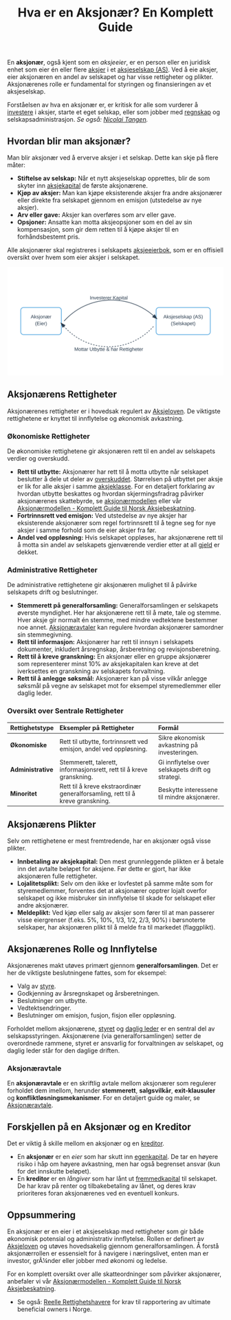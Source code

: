 ﻿---
title: "Hva er en Aksjonær? En Komplett Guide"
seoTitle: "Hva er en Aksjonær? En Komplett Guide"
description: 'En aksjonær er en person eller en juridisk enhet som eier aksjer i et aksjeselskap og har økonomiske og administrative rettigheter.'
summary: 'Hvem er en aksjonær, hvilke rettigheter og plikter følger, og hvordan registreres eierskap i aksjeeierbok og aksjonærregister.'
---

En **aksjonær**, også kjent som en *aksjeeier*, er en person eller en juridisk enhet som eier én eller flere [aksjer](/blogs/regnskap/hva-er-en-aksje "Hva er en Aksje?") i et [aksjeselskap (AS)](/blogs/regnskap/hva-er-et-aksjeselskap "Hva er et Aksjeselskap (AS)?"). Ved å eie aksjer, eier aksjonæren en andel av selskapet og har visse rettigheter og plikter. Aksjonærenes rolle er fundamental for styringen og finansieringen av et aksjeselskap.

Forståelsen av hva en aksjonær er, er kritisk for alle som vurderer å [investere](/blogs/regnskap/hva-er-investere "Hva betyr det å investere?") i aksjer, starte et eget selskap, eller som jobber med [regnskap](/blogs/regnskap/hva-er-regnskap "Hva er Regnskap?") og selskapsadministrasjon.
*Se også: [Nicolai Tangen](/blogs/regnskap/nicolai-tangen "Nicolai Tangen “ Norges Bank Investment Management").*

## Hvordan blir man aksjonær?

Man blir aksjonær ved å erverve aksjer i et selskap. Dette kan skje på flere måter:

*   **Stiftelse av selskap:** Når et nytt aksjeselskap opprettes, blir de som skyter inn [aksjekapital](/blogs/regnskap/hva-er-aksjekapital "Alt om Aksjekapital") de første aksjonærene.
*   **Kjøp av aksjer:** Man kan kjøpe eksisterende aksjer fra andre aksjonærer eller direkte fra selskapet gjennom en emisjon (utstedelse av nye aksjer).
*   **Arv eller gave:** Aksjer kan overføres som arv eller gave.
*   **Opsjoner:** Ansatte kan motta aksjeopsjoner som en del av sin kompensasjon, som gir dem retten til å kjøpe aksjer til en forhåndsbestemt pris.

Alle aksjonærer skal registreres i selskapets [aksjeeierbok](/blogs/regnskap/hva-er-en-aksjeeierbok "Hva er en Aksjeeierbok?"), som er en offisiell oversikt over hvem som eier aksjer i selskapet.

![Illustrasjon av forholdet mellom aksjonær og selskap](aksjonaer-relasjon-illustrasjon.svg)

## Aksjonærens Rettigheter

Aksjonærenes rettigheter er i hovedsak regulert av [Aksjeloven](/blogs/regnskap/hva-er-aksjeloven "Aksjeloven: En Enkel Forklaring"). De viktigste rettighetene er knyttet til innflytelse og økonomisk avkastning.

### Økonomiske Rettigheter

De økonomiske rettighetene gir aksjonæren rett til en andel av selskapets verdier og overskudd.

*   **Rett til utbytte:** Aksjonærer har rett til å motta utbytte når selskapet beslutter å dele ut deler av [overskuddet](/blogs/regnskap/hva-er-overskudd "Hva er Overskudd?"). Størrelsen på utbyttet per aksje er lik for alle aksjer i samme [aksjeklasse](/blogs/regnskap/hva-er-aksjeklasser "Hva er Aksjeklasser?"). For en detaljert forklaring av hvordan utbytte beskattes og hvordan skjermingsfradrag påvirker aksjonærenes skattebyrde, se [aksjonærmodellen](/blogs/regnskap/aksjonaermodellen "Aksjonærmodellen: Skattemodell for Utbytte og Gevinst") eller vår [Aksjonærmodellen - Komplett Guide til Norsk Aksjebeskatning](/blogs/regnskap/aksjonaermodellen-guide "Aksjonærmodellen - Komplett Guide til Norsk Aksjebeskatning").
*   **Fortrinnsrett ved emisjon:** Ved utstedelse av nye aksjer har eksisterende aksjonærer som regel fortrinnsrett til å tegne seg for nye aksjer i samme forhold som de eier aksjer fra før.
*   **Andel ved oppløsning:** Hvis selskapet oppløses, har aksjonærene rett til å motta sin andel av selskapets gjenværende verdier etter at all [gjeld](/blogs/regnskap/hva-er-gjeld "Hva er Gjeld?") er dekket.

### Administrative Rettigheter

De administrative rettighetene gir aksjonæren mulighet til å påvirke selskapets drift og beslutninger.

*   **Stemmerett på generalforsamling:** Generalforsamlingen er selskapets øverste myndighet. Her har aksjonærene rett til å møte, tale og stemme. Hver aksje gir normalt én stemme, med mindre vedtektene bestemmer noe annet. [Aksjonæravtaler](/blogs/regnskap/aksjonaeravtale "Hva er en Aksjonæravtale? En Omfattende Guide til Aksjonæravtaler i Norge") kan regulere hvordan aksjonærer samordner sin stemmegivning.
*   **Rett til informasjon:** Aksjonærer har rett til innsyn i selskapets dokumenter, inkludert årsregnskap, årsberetning og revisjonsberetning.
*   **Rett til å kreve granskning:** En aksjonær eller en gruppe aksjonærer som representerer minst 10% av aksjekapitalen kan kreve at det iverksettes en granskning av selskapets forvaltning.
*   **Rett til å anlegge søksmål:** Aksjonærer kan på visse vilkår anlegge søksmål på vegne av selskapet mot for eksempel styremedlemmer eller daglig leder.

### Oversikt over Sentrale Rettigheter

| Rettighetstype | Eksempler på Rettigheter | Formål |
| :--- | :--- | :--- |
| **Økonomiske** | Rett til utbytte, fortrinnsrett ved emisjon, andel ved oppløsning. | Sikre økonomisk avkastning på investeringen. |
| **Administrative** | Stemmerett, talerett, informasjonsrett, rett til å kreve granskning. | Gi innflytelse over selskapets drift og strategi. |
| **Minoritet** | Rett til å kreve ekstraordinær generalforsamling, rett til å kreve granskning. | Beskytte interessene til mindre aksjonærer. |

## Aksjonærens Plikter

Selv om rettighetene er mest fremtredende, har en aksjonær også visse plikter.

*   **Innbetaling av aksjekapital:** Den mest grunnleggende plikten er å betale inn det avtalte beløpet for aksjene. Før dette er gjort, har ikke aksjonæren fulle rettigheter.
*   **Lojalitetsplikt:** Selv om den ikke er lovfestet på samme måte som for styremedlemmer, forventes det at aksjonærer opptrer lojalt overfor selskapet og ikke misbruker sin innflytelse til skade for selskapet eller andre aksjonærer.
*   **Meldeplikt:** Ved kjøp eller salg av aksjer som fører til at man passerer visse eiergrenser (f.eks. 5%, 10%, 1/3, 1/2, 2/3, 90%) i børsnoterte selskaper, har aksjonæren plikt til å melde fra til markedet (flaggplikt).

## Aksjonærenes Rolle og Innflytelse

Aksjonærenes makt utøves primært gjennom **generalforsamlingen**. Det er her de viktigste beslutningene fattes, som for eksempel:

*   Valg av [styre](/blogs/regnskap/hva-er-styre "Hva er et Styre?").
*   Godkjenning av årsregnskapet og årsberetningen.
*   Beslutninger om utbytte.
*   Vedtektsendringer.
*   Beslutninger om emisjon, fusjon, fisjon eller oppløsning.

Forholdet mellom aksjonærene, [styret](/blogs/regnskap/hva-er-styre "Hva er et Styre?") og [daglig leder](/blogs/regnskap/hva-er-daglig-leder "Hva er Daglig Leder? Rolle, Ansvar og Regnskapsmessige Forpliktelser") er en sentral del av selskapsstyringen. Aksjonærene (via generalforsamlingen) setter de overordnede rammene, styret er ansvarlig for forvaltningen av selskapet, og daglig leder står for den daglige driften.
### Aksjonæravtale
En **aksjonæravtale** er en skriftlig avtale mellom aksjonærer som regulerer forholdet dem imellom, herunder **stemmerett**, **salgsvilkår**, **exit-klausuler** og **konfliktløsningsmekanismer**. For en detaljert guide og maler, se [Aksjonæravtale](/blogs/regnskap/aksjonaeravtale "Hva er en Aksjonæravtale? En Omfattende Guide").

## Forskjellen på en Aksjonær og en Kreditor

Det er viktig å skille mellom en aksjonær og en [kreditor](/blogs/regnskap/hva-er-kreditor "Hva er en Kreditor?").

*   En **aksjonær** er en *eier* som har skutt inn [egenkapital](/blogs/regnskap/hva-er-egenkapital "Hva er Egenkapital?"). De tar en høyere risiko i håp om høyere avkastning, men har også begrenset ansvar (kun for det innskutte beløpet).
*   En **kreditor** er en *långiver* som har lånt ut [fremmedkapital](/blogs/regnskap/hva-er-fremmedkapital "Hva er Fremmedkapital?") til selskapet. De har krav på renter og tilbakebetaling av lånet, og deres krav prioriteres foran aksjonærenes ved en eventuell konkurs.

## Oppsummering

En aksjonær er en eier i et aksjeselskap med rettigheter som gir både økonomisk potensial og administrativ innflytelse. Rollen er definert av [Aksjeloven](/blogs/regnskap/hva-er-aksjeloven "Aksjeloven: En Enkel Forklaring") og utøves hovedsakelig gjennom generalforsamlingen. Å forstå aksjonærrollen er essensielt for å navigere i næringslivet, enten man er investor, grÃ¼nder eller jobber med økonomi og ledelse.

For en komplett oversikt over alle skatteordninger som påvirker aksjonærer, anbefaler vi vår [Aksjonærmodellen - Komplett Guide til Norsk Aksjebeskatning](/blogs/regnskap/aksjonaermodellen-guide "Aksjonærmodellen - Komplett Guide til Norsk Aksjebeskatning").

*   Se også: [Reelle Rettighetshavere](/blogs/regnskap/reelle-rettighetshavere "Reelle Rettighetshavere: Ultimate Beneficial Ownership i Norge") for krav til rapportering av ultimate beneficial owners i Norge.










